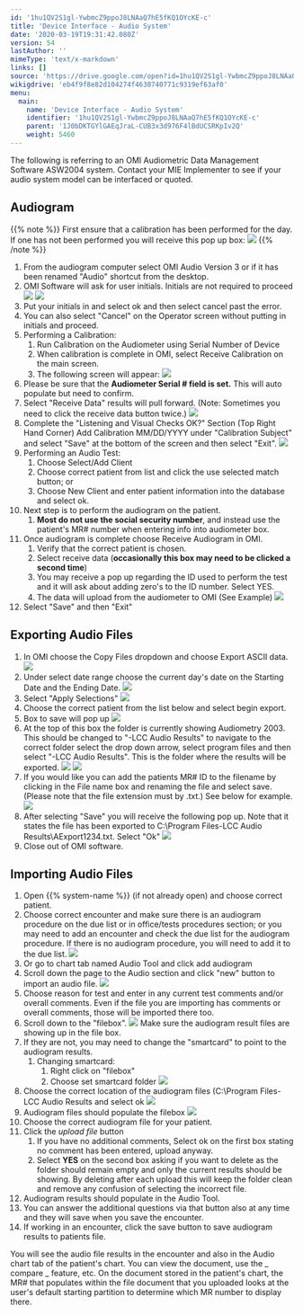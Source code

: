 ```yaml
---
id: '1hu1QV2S1gl-YwbmcZ9ppoJ8LNAaQ7hE5fKQ1OYcKE-c'
title: 'Device Interface - Audio System'
date: '2020-03-19T19:31:42.080Z'
version: 54
lastAuthor: ''
mimeType: 'text/x-markdown'
links: []
source: 'https://drive.google.com/open?id=1hu1QV2S1gl-YwbmcZ9ppoJ8LNAaQ7hE5fKQ1OYcKE-c'
wikigdrive: 'eb4f9f8e82d104274f4630740771c9319ef63af0'
menu:
  main:
    name: 'Device Interface - Audio System'
    identifier: '1hu1QV2S1gl-YwbmcZ9ppoJ8LNAaQ7hE5fKQ1OYcKE-c'
    parent: '1J0bDKTGYlGAEqJraL-CUB3x3d976F4lBdUCSRKpIv2Q'
    weight: 5460
---
```

The following is referring to an OMI Audiometric Data Management Software ASW2004 system. Contact your MIE Implementer to see if your audio system model can be interfaced or quoted.

## Audiogram

{{% note %}}
First ensure that a calibration has been performed for the day. If one has not been performed you will receive this pop up box:
![](device-interface-audio-system.assets/100000000000010300000077BE4E32B844F6C8E0.png)
{{% /note %}}

1. From the audiogram computer select OMI Audio Version 3 or if it has been renamed "Audio" shortcut from the desktop.
2. OMI Software will ask for user initials. Initials are not required to proceed
![](device-interface-audio-system.assets/1000000000000156000000C3940BF4DB146060FA.png)
![](device-interface-audio-system.assets/10000000000000DE000000787F0A8BBF02E8FFE4.png)
1. Put your initials in and select ok and then select cancel past the error.
2. You can also select "Cancel" on the Operator screen without putting in initials and proceed.
1. Performing a Calibration:
    1. Run Calibration on the Audiometer using Serial Number of Device
    2. When calibration is complete in OMI, select Receive Calibration on the main screen.
    3. The following screen will appear:
![](device-interface-audio-system.assets/10000000000002F50000021B24E45FAC119D4A1B.png)
1. Please be sure that the <strong>Audiometer Serial # field is set.</strong> This will auto populate but need to confirm.
2. Select "Receive Data" results will pull forward. (Note: Sometimes you need to click the receive data button twice.)
![](device-interface-audio-system.assets/10000000000001D000000084774EA2292A4AFA10.png)
1. Complete the "Listening and Visual Checks OK?" Section (Top Right Hand Corner) Add Calibration MM/DD/YYYY under "Calibration Subject" and select "Save" at the bottom of the screen and then select "Exit".
![](device-interface-audio-system.assets/100000000000012500000105322A135D4C9CE142.png)
1. Performing an Audio Test:
    1. Choose Select/Add Client
    2. Choose correct patient from list and click the use selected match button; or
    3. Choose New Client and enter patient information into the database and select ok.
1. Next step is to perform the audiogram on the patient.
    1. <strong>Most do not use the social security number</strong>, and instead use the patient's MR# number when entering info into audiometer box.
1. Once audiogram is complete choose Receive Audiogram in OMI.
    1. Verify that the correct patient is chosen.
    2. Select receive data (<strong>occasionally this box may need to be clicked a second time</strong>)
    3. You may receive a pop up regarding the ID used to perform the test and it will ask about adding zero's to the ID number. Select YES.
    4. The data will upload from the audiometer to OMI (See Example)
![](device-interface-audio-system.assets/10000201000002A8000001DF7AA32C5421BE6F45.png)
1. Select "Save" and then "Exit"

## Exporting Audio Files

1. In OMI choose the Copy Files dropdown and choose Export ASCII data.
![](device-interface-audio-system.assets/100000000000027B0000006C51882D03D77A5753.png)
1. Under select date range choose the current day's date on the Starting Date and the Ending Date.
![](device-interface-audio-system.assets/100000000000013B000000F0340ADC6C0F4DAAA7.png)
1. Select "Apply Selections"
![](device-interface-audio-system.assets/100002010000018C00000093FD15B7AE129CFE19.png)
1. Choose the correct patient from the list below and select begin export.
2. Box to save will pop up
![](device-interface-audio-system.assets/100000000000022E00000198C7E37BCBF357B648.png)
1. At the top of this box the folder is currently showing Audiometry 2003. This should be changed to "-LCC Audio Results" to navigate to the correct folder select the drop down arrow, select program files and then select "-LCC Audio Results". This is the folder where the results will be exported.
![](device-interface-audio-system.assets/100000000000013F0000007AC9280C6A7C4A1078.png)
![](device-interface-audio-system.assets/100000000000013B00000052AF48E5CBB34D075C.png)
1. If you would like you can add the patients MR# ID to the filename by clicking in the File name box and renaming the file and select save. (Please note that the file extension must by .txt.) See below for example.
![](device-interface-audio-system.assets/10000000000002220000007CFADFD31F4C1E4852.png)
1. After selecting "Save" you will receive the following pop up. Note that it states the file has been exported to C:\Program Files-LCC Audio Results\AExport1234.txt. Select "Ok"
![](device-interface-audio-system.assets/1000000000000168000000718C21D7D7148B5227.png)
1. Close out of OMI software.

## Importing Audio Files

1. Open {{% system-name %}} (if not already open) and choose correct patient.
2. Choose correct encounter and make sure there is an audiogram procedure on the due list or in office/tests procedures section; or you may need to add an encounter and check the due list for the audiogram procedure. If there is no audiogram procedure, you will need to add it to the due list.
![](device-interface-audio-system.assets/10000201000002D1000000BB782791B4E5FF8A36.png)
1. Or go to chart tab named Audio Tool and click add audiogram
2. Scroll down the page to the Audio section and click "new" button to import an audio file.
![](device-interface-audio-system.assets/10000201000002320000010BE8E7636DD4930E47.png)
1. Choose reason for test and enter in any current test comments and/or overall comments. Even if the file you are importing has comments or overall comments, those will be imported there too.
2. Scroll down to the "filebox".
![](device-interface-audio-system.assets/10000201000001BD000000D0C1DFF1ABE6EAB31B.png)
Make sure the audiogram result files are showing up in the file box.
1. If they are not, you may need to change the "smartcard" to point to the audiogram results.
    1. Changing smartcard:
        1. Right click on "filebox"
        2. Choose set smartcard folder
![](device-interface-audio-system.assets/10000000000000B600000104C4F84B3EB8F0AEB1.png)
1. Choose the correct location of the audiogram files (C:\Program Files-LCC Audio Results and select ok
![](device-interface-audio-system.assets/100000000000013E000000C0BFC512F13D75942B.png)
1. Audiogram files should populate the filebox
![](device-interface-audio-system.assets/10000000000001B8000000C32CA263B0BAB64FF4.png)
1. Choose the correct audiogram file for your patient.
2. Click the <em>upload file</em> button
    1. If you have no additional comments, Select ok on the first box stating no comment has been entered, upload anyway.
    2. Select <strong>YES</strong> on the second box asking if you want to delete as the folder should remain empty and only the current results should be showing. By deleting after each upload this will keep the folder clean and remove any confusion of selecting the incorrect file.
1. Audiogram results should populate in the Audio Tool.
2. You can answer the additional questions via that button also at any time and they will save when you save the encounter.
3. If working in an encounter, click the save button to save audiogram results to patients file.

You will see the audio file results in the encounter and also in the Audio chart tab of the patient's chart. You can view the document, use the
_
compare
_
feature, etc. On the document stored in the patient's chart, the MR# that populates within the file document that you uploaded looks at the user's default starting partition to determine which MR number to display there.

